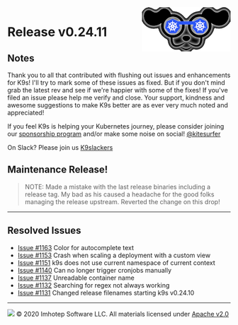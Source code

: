 <img src="https://raw.githubusercontent.com/derailed/k9s/master/assets/k9s_small.png" align="right" width="200" height="auto"/>

# Release v0.24.11

## Notes

Thank you to all that contributed with flushing out issues and enhancements for K9s! I'll try to mark some of these issues as fixed. But if you don't mind grab the latest rev and see if we're happier with some of the fixes! If you've filed an issue please help me verify and close. Your support, kindness and awesome suggestions to make K9s better are as ever very much noted and appreciated!

If you feel K9s is helping your Kubernetes journey, please consider joining our [sponsorship program](https://github.com/sponsors/derailed) and/or make some noise on social! [@kitesurfer](https://twitter.com/kitesurfer)

On Slack? Please join us [K9slackers](https://join.slack.com/t/k9sers/shared_invite/enQtOTA5MDEyNzI5MTU0LWQ1ZGI3MzliYzZhZWEyNzYxYzA3NjE0YTk1YmFmNzViZjIyNzhkZGI0MmJjYzhlNjdlMGJhYzE2ZGU1NjkyNTM)

## Maintenance Release!

> NOTE: Made a mistake with the last release binaries including a release tag. My bad as his caused a headache for the good folks managing the release upstream. Reverted the change on this drop!

---

## Resolved Issues

* [Issue #1163](https://github.com/zloom/k9s/issues/1163) Color for autocomplete text
* [Issue #1153](https://github.com/zloom/k9s/issues/1153) Crash when scaling a deployment with a custom view
* [Issue #1151](https://github.com/zloom/k9s/issues/1151) k9s does not use current namespace of current context
* [Issue #1140](https://github.com/zloom/k9s/issues/1140) Can no longer trigger cronjobs manually
* [Issue #1137](https://github.com/zloom/k9s/issues/1137) Unreadable container name
* [Issue #1132](https://github.com/zloom/k9s/issues/1132) Searching for regex not always working
* [Issue #1131](https://github.com/zloom/k9s/issues/1131) Changed release filenames starting k9s v0.24.10

---

<img src="https://raw.githubusercontent.com/derailed/k9s/master/assets/imhotep_logo.png" width="32" height="auto"/> © 2020 Imhotep Software LLC. All materials licensed under [Apache v2.0](http://www.apache.org/licenses/LICENSE-2.0)
